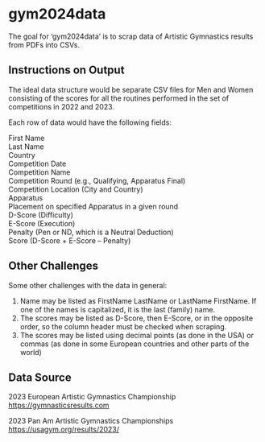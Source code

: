 # gym2024data

The goal for ‘gym2024data’ is to scrap data of Artistic Gymnastics results from PDFs into CSVs.

## Instructions on Output

The ideal data structure would be separate CSV files for Men and Women 
consisting of the scores for all the routines 
performed in the set of competitions in 2022 and 2023.

Each row of data would have the following fields:

First Name  
Last Name  
Country  
Competition Date  
Competition Name  
Competition Round (e.g., Qualifying, Apparatus Final)  
Competition Location (City and Country)  
Apparatus  
Placement on specified Apparatus in a given round  
D-Score (Difficulty)  
E-Score (Execution)  
Penalty (Pen or ND, which is a Neutral Deduction)  
Score (D-Score + E-Score – Penalty)


## Other Challenges

Some other challenges with the data in general:

1. Name may be listed as FirstName LastName or LastName FirstName. If one of the names is capitalized, it is the last (family) name.
2. The scores may be listed as D-Score, then E-Score, or in the opposite order, so the column header must be checked when scraping.
3. The scores may be listed using decimal points (as done in the USA) or commas (as done in some European countries and other parts of the world)

## Data Source

2023 European Artistic Gymnastics Championship  
https://gymnasticsresults.com

2023 Pan Am Artistic Gymnastics Championships  
https://usagym.org/results/2023/

 
